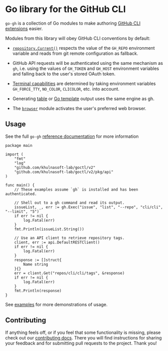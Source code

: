 # Go library for the GitHub CLI

`go-gh` is a collection of Go modules to make authoring [GitHub CLI extensions][extensions] easier.

Modules from this library will obey GitHub CLI conventions by default:

- [`repository.Current()`](https://pkg.go.dev/github.com/khulnasoft-lab/goctl/v2/pkg/repository#current) respects the value of the `GH_REPO` environment variable and reads from git remote configuration as fallback.

- GitHub API requests will be authenticated using the same mechanism as `gh`, i.e. using the values of `GH_TOKEN` and `GH_HOST` environment variables and falling back to the user's stored OAuth token.

- [Terminal capabilities](https://pkg.go.dev/github.com/khulnasoft-lab/goctl/v2/pkg/term) are determined by taking environment variables `GH_FORCE_TTY`, `NO_COLOR`, `CLICOLOR`, etc. into account.

- Generating [table](https://pkg.go.dev/github.com/khulnasoft-lab/goctl/v2/pkg/tableprinter) or [Go template](https://pkg.go.dev/github.com/khulnasoft-lab/goctl/pkg/template) output uses the same engine as gh.

- The [`browser`](https://pkg.go.dev/github.com/khulnasoft-lab/goctl/v2/pkg/browser) module activates the user's preferred web browser.

## Usage

See the full `go-gh`  [reference documentation](https://pkg.go.dev/github.com/khulnasoft-lab/goctl/v2) for more information

```golang
package main

import (
	"fmt"
	"log"
	"github.com/khulnasoft-lab/goctl/v2"
	"github.com/khulnasoft-lab/goctl/v2/pkg/api"
)

func main() {
	// These examples assume `gh` is installed and has been authenticated.

	// Shell out to a gh command and read its output.
	issueList, _, err := gh.Exec("issue", "list", "--repo", "cli/cli", "--limit", "5")
	if err != nil {
		log.Fatal(err)
	}
	fmt.Println(issueList.String())

	// Use an API client to retrieve repository tags.
	client, err := api.DefaultRESTClient()
	if err != nil {
		log.Fatal(err)
	}
	response := []struct{
		Name string
	}{}
	err = client.Get("repos/cli/cli/tags", &response)
	if err != nil {
		log.Fatal(err)
	}
	fmt.Println(response)
}
```

See [examples][] for more demonstrations of usage.

## Contributing

If anything feels off, or if you feel that some functionality is missing, please check out our [contributing docs][contributing]. There you will find instructions for sharing your feedback and for submitting pull requests to the project. Thank you!

[extensions]: https://docs.github.com/en/github-cli/github-cli/creating-github-cli-extensions
[examples]: ./example_gh_test.go
[contributing]: ./.github/CONTRIBUTING.md
